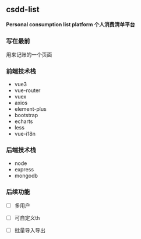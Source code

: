 ## csdd-list

**Personal consumption list platform 个人消费清单平台**

### 写在最前

用来记账的一个页面

### 前端技术栈

- vue3
- vue-router
- vuex
- axios
- element-plus
- bootstrap
- echarts
- less
- vue-i18n

### 后端技术栈

- node
- express
- mongodb

### 后续功能

- [ ] 多用户
- [ ] 可自定义th
- [ ] 批量导入导出


